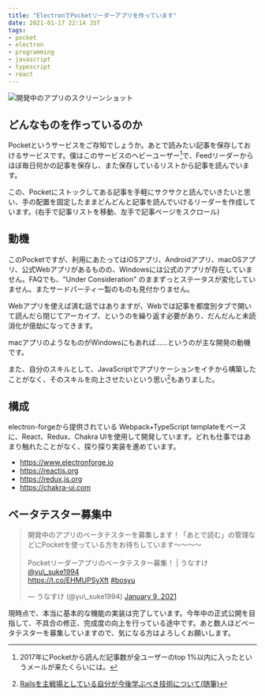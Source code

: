 ```yaml
---
title: "ElectronでPocketリーダーアプリを作っています"
date: 2021-01-17 22:14 JST
tags: 
- pocket
- electron
- programming
- javascript
- typescript
- react
---
```


![開発中のアプリのスクリーンショット](2021/pocket-client-app-screenshot.png)

## どんなものを作っているのか
Pocketというサービスをご存知でしょうか。あとで読みたい記事を保存しておけるサービスです。僕はこのサービスのヘビーユーザー[^heavy]で、Feedリーダーからほぼ毎日何かの記事を保存し、また保存しているリストから記事を読んでいます。

この、Pocketにストックしてある記事を手軽にサクサクと読んでいきたいと思い、手の配置を固定したままどんどんと記事を読んでいけるリーダーを作成しています。(右手で記事リストを移動、左手で記事ページをスクロール)

## 動機
このPocketですが、利用にあたってはiOSアプリ、Androidアプリ、macOSアプリ、公式Webアプリがあるものの、Windowsには公式のアプリが存在していません。FAQでも、"Under Consideration" のままずっとステータスが変化していません。またサードパーティー製のものも見付かりません。

Webアプリを使えば済む話ではありますが、Webでは記事を都度別タブで開いて読んだら閉じてアーカイブ、というのを繰り返す必要があり、だんだんと未読消化が億劫になってきます。

macアプリのようなものがWindowsにもあれば……というのが主な開発の動機です。

また、自分のスキルとして、JavaScriptでアプリケーションをイチから構築したことがなく、そのスキルを向上させたいという思い[^skill]もありました。

## 構成
electron-forgeから提供されている Webpack+TypeScript templateをベースに、React、Redux、Chakra UIを使用して開発しています。どれも仕事ではあまり触れたことがなく、探り探り実装を進めています。

- <https://www.electronforge.io>
- <https://reactjs.org>
- <https://redux.js.org>
- <https://chakra-ui.com>

## ベータテスター募集中

<blockquote class="twitter-tweet"><p lang="ja" dir="ltr">開発中のアプリのベータテスターを募集します！「あとで読む」の管理などにPocketを使っている方をお待ちしています～～～～<br><br>Pocketリーダーアプリのベータテスター募集！ | うなすけ <a href="https://twitter.com/yu_suke1994?ref_src=twsrc%5Etfw">@yu\_suke1994</a><br> <a href="https://t.co/EHMUPSyXft">https://t.co/EHMUPSyXft</a> <a href="https://twitter.com/hashtag/bosyu?src=hash&amp;ref_src=twsrc%5Etfw">#bosyu</a></p>&mdash; うなすけ (@yu\_suke1994) <a href="https://twitter.com/yu_suke1994/status/1347856483950620674?ref_src=twsrc%5Etfw">January 9, 2021</a></blockquote> <script async src="https://platform.twitter.com/widgets.js" charset="utf-8"></script>

現時点で、本当に基本的な機能の実装は完了しています。今年中の正式公開を目指して、不具合の修正、完成度の向上を行っている途中です。あと数人ほどベータテスターを募集していますので、気になる方はよろしくお願いします。

[^heavy]: 2017年にPocketから読んだ記事数が全ユーザーのtop 1%以内に入ったというメールが来たくらいには。
[^skill]: [Railsを主戦場としている自分が今後学ぶべき技術について(随筆)](/2020/i-have-to-learn-those-things-in-the-future/)
